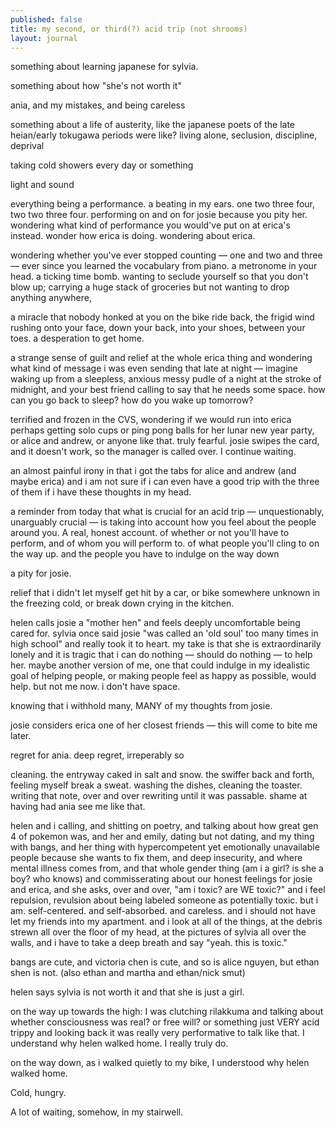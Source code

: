 ```yaml
---
published: false
title: my second, or third(?) acid trip (not shrooms)
layout: journal
---
```


something about learning japanese for sylvia.

something about how "she's not worth it"

ania, and my mistakes, and being careless

something about a life of austerity, like the japanese poets of the late heian/early tokugawa periods were like? living alone, seclusion, discipline, deprival

taking cold showers every day or something

light and sound

everything being a performance. a beating in my ears. one two three four, two two three four. performing on and on for josie because you pity her. wondering what kind of performance you would've put on at erica's instead. wonder how erica is doing. wondering about erica. 

wondering whether you've ever stopped counting — one and two and three — ever since you learned the vocabulary from piano. a metronome in your head. a ticking time bomb. wanting to seclude yourself so that you don't blow up; carrying a huge stack of groceries but not wanting to drop anything anywhere, 

a miracle that nobody honked at you on the bike ride back, the frigid wind rushing onto your face, down your back, into your shoes, between your toes. a desperation to get home.

a strange sense of guilt and relief at the whole erica thing and wondering what kind of message i was even sending that late at night — imagine waking up from a sleepless, anxious messy pudle of a night at the stroke of midnight, and your best friend calling to say that he needs some space. how can you go back to sleep? how do you wake up tomorrow?

terrified and frozen in the CVS, wondering if we would run into erica perhaps getting solo cups or ping pong balls for her lunar new year party, or alice and andrew, or anyone like that. truly fearful. josie swipes the card, and it doesn't work, so the manager is called over. I continue waiting.

an almost painful irony in that i got the tabs for alice and andrew (and maybe erica) and i am not sure if i can even have a good trip with the three of them if i have these thoughts in my head.

a reminder from today that what is crucial for an acid trip — unquestionably, unarguably crucial — is taking into account how you feel about the people around you. A real, honest account. of whether or not you'll have to perform, and of whom you will perform to. of what people you'll cling to on the way up.      and the people you have to indulge on the way down

a pity for josie.

relief that i didn't let myself get hit by a car, or bike somewhere unknown in the freezing cold, or break down crying in the kitchen.

helen calls josie a "mother hen" and feels deeply uncomfortable being cared for. sylvia once said josie "was called an 'old soul' too many times in high school" and really took it to heart. my take is that she is extraordinarily lonely and it is tragic that i can do nothing — should do nothing — to help her. maybe another version of me, one that could indulge in my idealistic goal of helping people, or making people feel as happy as possible, would help. but not me now. i don't have space.

knowing that i withhold many, MANY of my thoughts from josie.

josie considers erica one of her closest friends — this will come to bite me later. 

regret for ania. deep regret, irreperably so

cleaning. the entryway caked in salt and snow. the swiffer back and forth, feeling myself break a sweat. washing the dishes, cleaning the toaster. writing that note, over and over rewriting until it was passable. shame at having had ania see me like that.

helen and i calling, and shitting on poetry, and talking about how great gen 4 of pokemon was, and her and emily, dating but not dating, and my thing with bangs, and her thing with hypercompetent yet emotionally unavailable people because she wants to fix them, and deep insecurity, and where mental illness comes from, and that whole gender thing (am i a girl? is she a boy? who knows) and commisserating about our honest feelings for josie and erica, and she asks, over and over, "am i toxic? are WE toxic?" and i feel repulsion, revulsion about being labeled someone as potentially toxic. but i am. self-centered. and self-absorbed. and careless. and i should not have let my friends into my apartment. and i look at all of the things, at the debris strewn all over the floor of my head, at the pictures of sylvia all over the walls, and i have to take a deep breath and say "yeah. this is toxic."

bangs are cute, and victoria chen is cute, and so is alice nguyen, but ethan shen is not. (also ethan and martha and ethan/nick smut)

helen says sylvia is not worth it and that she is just a girl.

on the way up towards the high: I was clutching rilakkuma and talking about whether consciousness was real? or free will? or something just VERY acid trippy and looking back it was really very performative to talk like that. I understand why helen walked home. I really truly do.

on the way down, as i walked quietly to my bike, I understood why helen walked home.

Cold, hungry.

A lot of waiting, somehow, in my stairwell.

